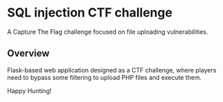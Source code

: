 # SQL injection CTF challenge
A Capture The Flag challenge focused on file uploading vulnerabilities.

## Overview
Flask-based web application designed as a CTF challenge, where players need to bypass some filtering to upload PHP files and execute them.

Happy Hunting!
